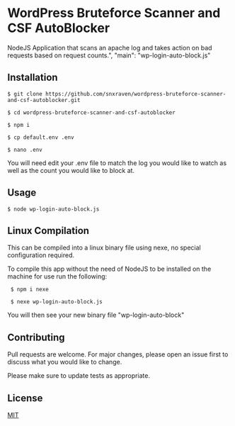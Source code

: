 # WordPress Bruteforce Scanner and CSF AutoBlocker


NodeJS Application that scans an apache log and takes action on bad requests based on request counts.", "main": "wp-login-auto-block.js"

## Installation

``$ git clone https://github.com/snxraven/wordpress-bruteforce-scanner-and-csf-autoblocker.git``

``$ cd wordpress-bruteforce-scanner-and-csf-autoblocker``

``$ npm i``

``$ cp default.env .env``

``$ nano .env``

You will need edit your .env file to match the log you would like to watch as well as the count you would like to block at.

## Usage

``$ node wp-login-auto-block.js``

## Linux Compilation
This can be compiled into a linux binary file using nexe, no special configuration required. 

To compile this app without the need of NodeJS to be installed on the machine for use run the following:

`` $ npm i nexe``

`` $ nexe wp-login-auto-block.js``

You will then see your new binary file "wp-login-auto-block"



## Contributing
Pull requests are welcome. For major changes, please open an issue first to discuss what you would like to change.

Please make sure to update tests as appropriate.

## License
[MIT](https://choosealicense.com/licenses/mit/)
